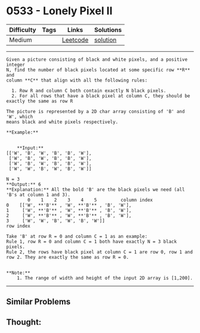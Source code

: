 # 0533 - Lonely Pixel II

Difficulty  | Tags | Links | Solutions
----------- | ---- | ----- | -----
Medium |  | [Leetcode](https://leetcode.com/problems/lonely-pixel-ii) | [solution](https://leetcode.com/problems/lonely-pixel-ii/solution/)


-----------

```
Given a picture consisting of black and white pixels, and a positive integer
N, find the number of black pixels located at some specific row **R** and
column **C** that align with all the following rules:

  1. Row R and column C both contain exactly N black pixels.
  2. For all rows that have a black pixel at column C, they should be exactly the same as row R

The picture is represented by a 2D char array consisting of 'B' and 'W', which
means black and white pixels respectively.

**Example:**


    **Input:**                                            [['W', 'B', 'W', 'B', 'B', 'W'],     ['W', 'B', 'W', 'B', 'B', 'W'],     ['W', 'B', 'W', 'B', 'B', 'W'],     ['W', 'W', 'B', 'W', 'B', 'W']] N = 3**Output:** 6**Explanation:** All the bold 'B' are the black pixels we need (all 'B's at column 1 and 3).        0    1    2    3    4    5         column index                                            0    [['W', **'B'** , 'W', **'B'** , 'B', 'W'],    1     ['W', **'B'** , 'W', **'B'** , 'B', 'W'],    2     ['W', **'B'** , 'W', **'B'** , 'B', 'W'],    3     ['W', 'W', 'B', 'W', 'B', 'W']]    row indexTake 'B' at row R = 0 and column C = 1 as an example:Rule 1, row R = 0 and column C = 1 both have exactly N = 3 black pixels. Rule 2, the rows have black pixel at column C = 1 are row 0, row 1 and row 2. They are exactly the same as row R = 0.

**Note:**
    1. The range of width and height of the input 2D array is [1,200].
```

-----------


## Similar Problems




## Thought:
